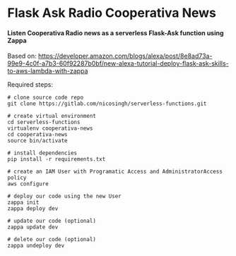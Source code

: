 # Flask Ask Radio Cooperativa News

#### Listen Cooperativa Radio news as a serverless Flask-Ask function using Zappa

Based on: https://developer.amazon.com/blogs/alexa/post/8e8ad73a-99e9-4c0f-a7b3-60f92287b0bf/new-alexa-tutorial-deploy-flask-ask-skills-to-aws-lambda-with-zappa

Required steps:

```
# clone source code repo
git clone https://gitlab.com/nicosingh/serverless-functions.git

# create virtual environment
cd serverless-functions
virtualenv cooperativa-news
cd cooperativa-news
source bin/activate

# install dependencies
pip install -r requirements.txt

# create an IAM User with Programatic Access and AdministratorAccess policy
aws configure

# deploy our code using the new User
zappa init
zappa deploy dev

# update our code (optional)
zappa update dev

# delete our code (optional)
zappa undeploy dev
```
